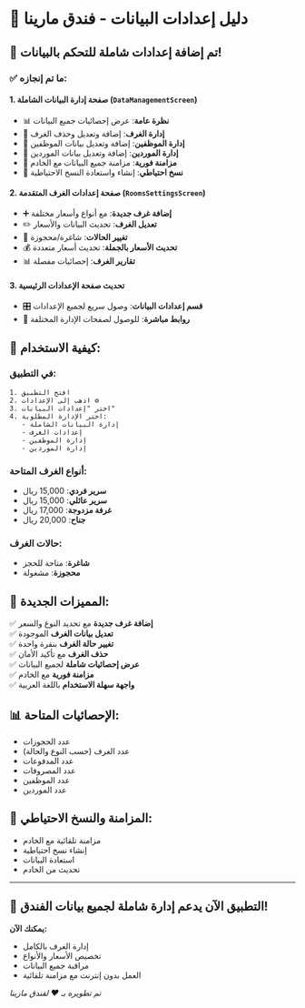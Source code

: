 # 🏨 دليل إعدادات البيانات - فندق مارينا

## 📱 **تم إضافة إعدادات شاملة للتحكم بالبيانات!**

### ✅ **ما تم إنجازه:**

#### 1. **صفحة إدارة البيانات الشاملة** (`DataManagementScreen`)
- 📊 **نظرة عامة**: عرض إحصائيات جميع البيانات
- 🏨 **إدارة الغرف**: إضافة وتعديل وحذف الغرف
- 👥 **إدارة الموظفين**: إضافة وتعديل بيانات الموظفين
- 🏢 **إدارة الموردين**: إضافة وتعديل بيانات الموردين
- 🔄 **مزامنة فورية**: مزامنة جميع البيانات مع الخادم
- 💾 **نسخ احتياطي**: إنشاء واستعادة النسخ الاحتياطية

#### 2. **صفحة إعدادات الغرف المتقدمة** (`RoomsSettingsScreen`)
- ➕ **إضافة غرف جديدة**: مع أنواع وأسعار مختلفة
- ✏️ **تعديل الغرف**: تحديث البيانات والأسعار
- 🔄 **تغيير الحالات**: شاغرة/محجوزة
- 💰 **تحديث الأسعار بالجملة**: تحديث أسعار متعددة
- 📊 **تقارير الغرف**: إحصائيات مفصلة

#### 3. **تحديث صفحة الإعدادات الرئيسية**
- 🎛️ **قسم إعدادات البيانات**: وصول سريع لجميع الإعدادات
- 🔗 **روابط مباشرة**: للوصول لصفحات الإدارة المختلفة

## 🚀 **كيفية الاستخدام:**

### في التطبيق:
```
1. افتح التطبيق
2. اذهب إلى الإعدادات ⚙️
3. اختر "إعدادات البيانات"
4. اختر الإدارة المطلوبة:
   - إدارة البيانات الشاملة
   - إعدادات الغرف
   - إدارة الموظفين
   - إدارة الموردين
```

### أنواع الغرف المتاحة:
- **سرير فردي**: 15,000 ريال
- **سرير عائلي**: 15,000 ريال  
- **غرفة مزدوجة**: 17,000 ريال
- **جناح**: 20,000 ريال

### حالات الغرف:
- **شاغرة**: متاحة للحجز
- **محجوزة**: مشغولة

## 🎯 **المميزات الجديدة:**

✅ **إضافة غرف جديدة** مع تحديد النوع والسعر  
✅ **تعديل بيانات الغرف** الموجودة  
✅ **تغيير حالة الغرف** بنقرة واحدة  
✅ **حذف الغرف** مع تأكيد الأمان  
✅ **عرض إحصائيات شاملة** لجميع البيانات  
✅ **مزامنة فورية** مع الخادم  
✅ **واجهة سهلة الاستخدام** باللغة العربية  

## 📊 **الإحصائيات المتاحة:**
- عدد الحجوزات
- عدد الغرف (حسب النوع والحالة)
- عدد المدفوعات
- عدد المصروفات
- عدد الموظفين
- عدد الموردين

## 🔄 **المزامنة والنسخ الاحتياطي:**
- مزامنة تلقائية مع الخادم
- إنشاء نسخ احتياطية
- استعادة البيانات
- تحديث من الخادم

---

## 🎉 **التطبيق الآن يدعم إدارة شاملة لجميع بيانات الفندق!**

**يمكنك الآن:**
- إدارة الغرف بالكامل
- تخصيص الأسعار والأنواع
- مراقبة جميع البيانات
- العمل بدون إنترنت مع مزامنة تلقائية

*تم تطويره بـ ❤️ لفندق مارينا*
